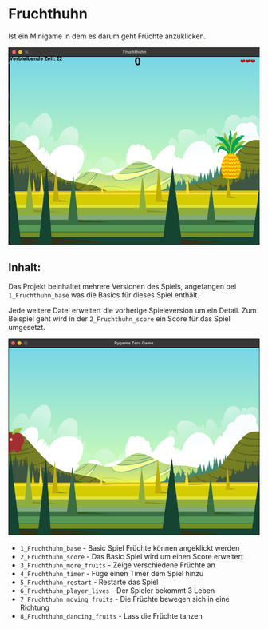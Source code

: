 # Fruchthuhn

Ist ein Minigame in dem es darum geht Früchte anzuklicken.

![fertiges Spiel](images/screenshot/all.png)

## Inhalt:
 
Das Projekt beinhaltet mehrere Versionen des Spiels, angefangen bei `1_Fruchthuhn_base` was die
Basics für dieses Spiel enthält.

Jede weitere Datei erweitert die vorherige Spieleversion um ein Detail.
Zum Beispiel geht wird in der `2_Fruchthuhn_score` ein Score für das Spiel umgesetzt.

![fertiges Spiel](images/screenshot/basic.png)
* `1_Fruchthuhn_base` - Basic Spiel Früchte können angeklickt werden
* `2_Fruchthuhn_score` - Das Basic Spiel wird um einen Score erweitert
* `3_Fruchthuhn_more_fruits` - Zeige verschiedene Früchte an
* `4_Fruchthuhn_timer` - Füge einen Timer dem Spiel hinzu
* `5_Fruchthuhn_restart` - Restarte das Spiel
* `6_Fruchthuhn_player_lives` - Der Spieler bekommt 3 Leben
* `7_Fruchthuhn_moving_fruits` - Die Früchte bewegen sich in eine Richtung
* `8_Fruchthuhn_dancing_fruits` - Lass die Früchte tanzen

